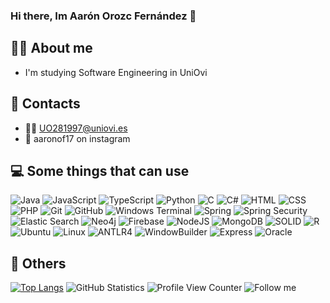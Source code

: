 ### Hi there, Im Aarón Orozc Fernández 👋


## 🙋‍♂️ About me
- I'm studying Software Engineering in UniOvi

## 🐸 Contacts
- 🤹‍♂️ UO281997@uniovi.es
- 🌚 aaronof17 on instagram

## 💻 Some things that can use

![Java](https://img.shields.io/badge/java-%23456730.svg?style=for-the-badge&logo=java&logoColor=white)
![JavaScript](https://img.shields.io/badge/javascript-%23323330.svg?style=for-the-badge&logo=javascript&logoColor=white)
![TypeScript](https://img.shields.io/badge/typescript-FCC624?style=for-the-badge&logo=typescript&logoColor=white)
![Python](https://img.shields.io/badge/Python-14354C?style=for-the-badge&logo=python&logoColor=white)
![C](https://img.shields.io/badge/C-00599C?style=for-the-badge&logo=c&logoColor=white)
![C#](https://img.shields.io/badge/C%23-239120?style=for-the-badge&logo=c-sharp&logoColor=white)
![HTML](https://img.shields.io/badge/HTML-%ff8000.svg?style=for-the-badge&logo=html&logoColor=white)
![CSS](https://img.shields.io/badge/CSS-%236ea94b.svg?style=for-the-badge&logo=css&logoColor=white)
![PHP](https://img.shields.io/badge/php-%23777BB4.svg?style=for-the-badge&logo=php&logoColor=white) 
![Git](https://img.shields.io/badge/GIT-E44C30?style=for-the-badge&logo=git&logoColor=white)
![GitHub](https://img.shields.io/badge/GitHub-100000?style=for-the-badge&logo=github&logoColor=white)
![Windows Terminal](https://img.shields.io/badge/windows%20terminal-4D4D4D?style=for-the-badge&logo=windows%20terminal&logoColor=white)
![Spring](https://img.shields.io/badge/Spring-6DB33F?style=for-the-badge&logo=spring&logoColor=white)
![Spring Security](https://img.shields.io/badge/Spring_Security-6DB33F?style=for-the-badge&logo=Spring-Security&logoColor=white)
![Elastic Search](https://img.shields.io/badge/Elastic_Search-005571?style=for-the-badge&logo=elasticsearch&logoColor=white)
![Neo4j](https://img.shields.io/badge/Neo4j-018bff?style=for-the-badge&logo=neo4j&logoColor=white)
![Firebase](https://img.shields.io/badge/firebase-%23039BE5.svg?style=for-the-badge&logo=firebase) 
![NodeJS](https://img.shields.io/badge/node.js-6DA55F?style=for-the-badge&logo=node.js&logoColor=white) 
![MongoDB](https://img.shields.io/badge/MongoDB-%234ea94b.svg?style=for-the-badge&logo=mongodb&logoColor=white)
![SOLID](https://img.shields.io/badge/Solid-9500bb.svg?style=for-the-badge&logo=solid&logoColor=white)
![R](https://img.shields.io/badge/r-%23039BE5.svg?style=for-the-badge&logo=r&logoColor=white) 
![Ubuntu](https://img.shields.io/badge/Ubuntu-%23D2a54b.svg?style=for-the-badge&logo=ubuntu&logoColor=white)
![Linux](https://img.shields.io/badge/Linux-ABC157?style=for-the-badge&logo=linux&logoColor=white)
![ANTLR4](https://img.shields.io/badge/ANTLR4-6495ed?style=for-the-badge&logo=antlr4&logoColor=white)
![WindowBuilder](https://img.shields.io/badge/WindowBuilder-FC8924?style=for-the-badge&logo=windowbuilder&logoColor=white)
![Express](https://img.shields.io/badge/Express-F66624?style=for-the-badge&logo=express&logoColor=white)
![Oracle](https://img.shields.io/badge/Oracle-FCC656?style=for-the-badge&logo=oracle&logoColor=white)


## 🎄 Others
[![Top Langs](https://github-readme-stats.vercel.app/api/top-langs/?username=aaronof17&layout=compact&theme=prussian)](https://github.com/anuraghazra/github-readme-stats)
![GitHub Statistics](https://github-readme-stats-eight-theta.vercel.app/api?username=aaronof17&show_icons=true&theme=dark&include_all_commits=true&count_private=true)
![Profile View Counter](https://komarev.com/ghpvc/?username=aaronof17)
![Follow me](https://img.shields.io/github/followers/aaronof17.svg?style=social&label=Follow&maxAge=2592000)
